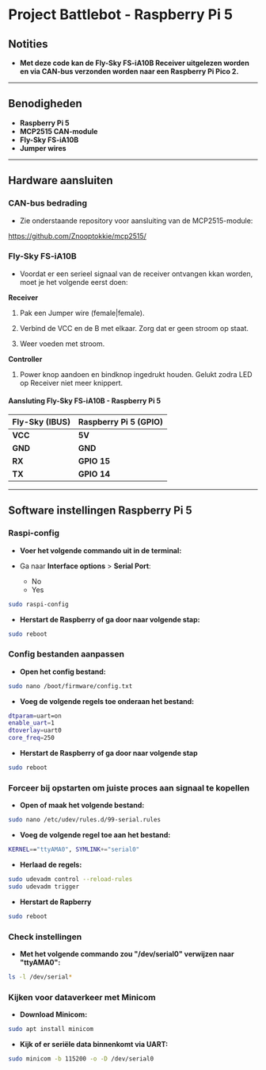 # Project Battlebot - Raspberry Pi 5

## Notities

- **Met deze code kan de Fly-Sky FS-iA10B Receiver uitgelezen worden en via CAN-bus verzonden worden naar een Raspberry Pi Pico 2.**

---

## Benodigheden
- **Raspberry Pi 5**
- **MCP2515 CAN-module**
- **Fly-Sky FS-iA10B**
- **Jumper wires**

---

## Hardware aansluiten

### **CAN-bus bedrading**
- Zie onderstaande repository voor aansluiting van de MCP2515-module:

https://github.com/Znooptokkie/mcp2515/


### **Fly-Sky FS-iA10B**
- Voordat er een serieel signaal van de receiver ontvangen kkan worden, moet je het volgende eerst doen:

**Receiver**
1. Pak een Jumper wire (female|female).

2. Verbind de VCC en de B met elkaar. Zorg dat er geen stroom op staat.

3. Weer voeden met stroom.

**Controller**
1. Power knop aandoen en bindknop ingedrukt houden. Gelukt zodra LED op Receiver niet meer knippert.


#### Aansluting Fly-Sky FS-iA10B - Raspberry Pi 5

| **Fly-Sky (IBUS)** | **Raspberry Pi 5 (GPIO)** |
|-------------|---------------------------|
| **VCC** | **5V** |
| **GND** | **GND** |
| **RX** | **GPIO 15** |
| **TX** | **GPIO 14** |

---

## Software instellingen Raspberry Pi 5

### Raspi-config

- **Voer het volgende commando uit in de terminal:**

- Ga naar **Interface options** > **Serial Port**:
    * No 
    * Yes

```bash
sudo raspi-config
```

- **Herstart de Raspberry of ga door naar volgende stap:**

```bash
sudo reboot
```


### Config bestanden aanpassen

- **Open het config bestand:**

```bash
sudo nano /boot/firmware/config.txt
```

- **Voeg de volgende regels toe onderaan het bestand:**

```bash
dtparam=uart=on
enable_uart=1
dtoverlay=uart0
core_freq=250
```

- **Herstart de Raspberry of ga door naar volgende stap**

```bash
sudo reboot
```


### Forceer bij opstarten om juiste proces aan signaal te kopellen

- **Open of maak het volgende bestand:**

```bash
sudo nano /etc/udev/rules.d/99-serial.rules
```

- **Voeg de volgende regel toe aan het bestand:**

```bash
KERNEL=="ttyAMA0", SYMLINK+="serial0"
```

- **Herlaad de regels:**

```bash
sudo udevadm control --reload-rules
sudo udevadm trigger
```

- **Herstart de Rapberry**

```bash
sudo reboot
```


### Check instellingen

- **Met het volgende commando zou "/dev/serial0" verwijzen naar "ttyAMA0":**

```bash
ls -l /dev/serial*
```


### Kijken voor dataverkeer met Minicom

- **Download Minicom:**

```bash
sudo apt install minicom
```

- **Kijk of er seriële data binnenkomt via UART:**

```bash
sudo minicom -b 115200 -o -D /dev/serial0
```

